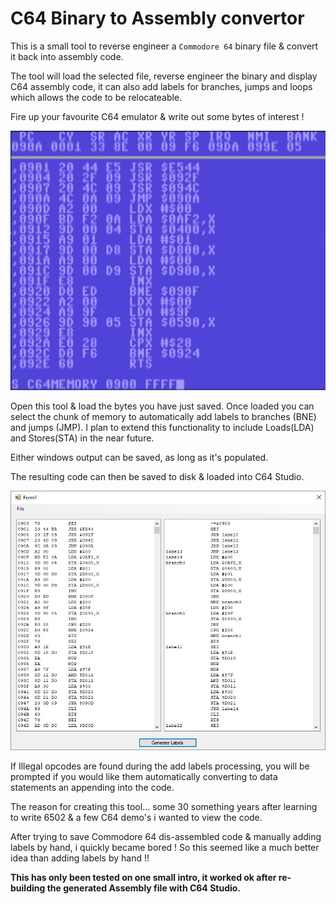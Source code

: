 # C64 Binary to Assembly convertor
This is a small tool to reverse engineer a `Commodore 64` binary file & convert it back into assembly code.

The tool will load the selected file, reverse engineer the binary and display C64 assembly code, it can also add labels for branches, jumps and loops which allows the code to be relocateable.

Fire up your favourite C64 emulator & write out some bytes of interest !

![](C64CodeRelocator/C64_6502_Dissasembly.jpg)

Open this tool & load the bytes you have just saved.
Once loaded you can select the chunk of memory to automatically add labels to branches (BNE) and jumps (JMP).
I plan to extend this functionality to include Loads(LDA) and Stores(STA) in the near future.

Either windows output can be saved, as long as it's populated.

The resulting code can then be saved to disk & loaded into C64 Studio.

![](C64CodeRelocator/Application.jpg)

If Illegal opcodes are found during the add labels processing, you will be prompted if you would like them automatically converting to data statements an appending into the code.


The reason for creating this tool... some 30 something years after learning to write 6502 & a few C64 demo's i wanted to view the code.

After trying to save Commodore 64 dis-assembled code & manually adding labels by hand, i quickly became bored !
So this seemed like a much better idea than adding labels by hand !!

**This has only been tested on one small intro, it worked ok after re-building the generated Assembly file with C64 Studio.**
